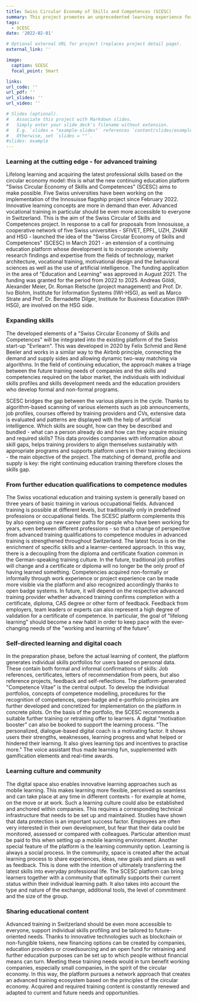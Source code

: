 ```yaml
---
title: Swiss Circular Economy of Skills and Competences (SCESC)
summary: This project promotes an unprecedented learning experience for advanced trainers, who are to be supported in an integrated manner with the help of a platform based on the circular economy model. The objectives of this project include the promotion of current and medium-term qualification needs, the full utilization of the competence portfolio of the trainee, which is realized with the help of a continuous comparison of individual qualification needs and advanced training opportunities, as well as the support of individual competence development by a digital coach. The project is scheduled to run for three and a half years, starting in February 2022 and ending in summer 2025. Dr. Roman Rietsche is the overall project manager.
tags:
  - SCESC
date: '2022-02-01'

# Optional external URL for project (replaces project detail page).
external_link: ''

image:
  caption: SCESC
  focal_point: Smart

links:
url_code: ''
url_pdf: ''
url_slides: ''
url_video: ''

# Slides (optional).
#   Associate this project with Markdown slides.
#   Simply enter your slide deck's filename without extension.
#   E.g. `slides = "example-slides"` references `content/slides/example-slides.md`.
#   Otherwise, set `slides = ""`.
#slides: example
---
```


<h3> Learning at the cutting edge - for advanced training </h3>


Lifelong learning and acquiring the latest professional skills based on the circular economy model: this is what the new continuing education platform "Swiss Circular Economy of Skills and Competences" (SCESC) aims to make possible. Five Swiss universities have been working on the implementation of the Innosuisse flagship project since February 2022.
Innovative learning concepts are more in demand than ever. Advanced vocational training in particular should be even more accessible to everyone in Switzerland. This is the aim of the Swiss Circular of Skills and Competences project. In response to a call for proposals from Innosuisse, a cooperative network of five Swiss universities - SFIVET, EPFL, UZH, ZHAW and HSG - launched the idea of the "Swiss Circular Economy of Skills and Competences" (SCESC) in March 2021 - an extension of a continuing education platform whose development is to incorporate university research findings and expertise from the fields of technology, market architecture, vocational training, motivational design and the behavioral sciences as well as the use of artificial intelligence. The funding application in the area of "Education and Learning" was approved in August 2021. The funding was granted for the period from 2022 to 2025. Andreas Göldi, Alexander Meier, Dr. Roman Rietsche (project management) and Prof. Dr. Ivo Blohm, Institute for Information Systems (IWI-HSG), as well as Marco Strate and Prof. Dr. Bernadette Dilger, Institute for Business Education (IWP-HSG), are involved on the HSG side.

<h3> Expanding skills </h3>

The developed elements of a "Swiss Circular Economy of Skills and Competences" will be integrated into the existing platform of the Swiss start-up "Evrlearn". This was developed in 2020 by Felix Schmid and René Beeler and works in a similar way to the Airbnb principle, connecting the demand and supply sides and allowing dynamic two-way matching via algorithms. In the field of continuing education, the approach makes a triage between the future training needs of companies and the skills and competencies required on the labor market, the individuals with individual skills profiles and skills development needs and the education providers who develop formal and non-formal programs.

SCESC bridges the gap between the various players in the cycle. Thanks to algorithm-based scanning of various elements such as job announcements, job profiles, courses offered by training providers and CVs, extensive data is evaluated and patterns are displayed with the help of artificial intelligence. Which skills are sought, how can they be described and bundled - what can a person already do and how can they acquire missing and required skills? This data provides companies with information about skill gaps, helps training providers to align themselves sustainably with appropriate programs and supports platform users in their training decisions - the main objective of the project. The matching of demand, profile and supply is key: the right continuing education training therefore closes the skills gap.

<h3> From further education qualifications to competence modules </h3>

The Swiss vocational education and training system is generally based on three years of basic training in various occupational fields. Advanced training is possible at different levels, but traditionally only in predefined professions or occupational fields. The SCESC platform complements this by also opening up new career paths for people who have been working for years, even between different professions - so that a change of perspective from advanced training qualifications to competence modules in advanced training is strengthened throughout Switzerland. The latest focus is on the enrichment of specific skills and a learner-centered approach. In this way, there is a decoupling from the diploma and certificate fixation common in the German-speaking training culture. In the future, traditional job profiles will change and a certificate or diploma will no longer be the only proof of having learned something. Competencies acquired non-formally or informally through work experience or project experience can be made more visible via the platform and also recognized accordingly thanks to open badge systems. In future, it will depend on the respective advanced training provider whether advanced training confirms completion with a certificate, diploma, CAS degree or other form of feedback. Feedback from employers, team leaders or experts can also represent a high degree of validation for a certificate of competence. In particular, the goal of "lifelong learning" should become a new habit in order to keep pace with the ever-changing needs of the "working and learning of the future".

<h3>  Self-directed learning and digital coach </h3> 

In the preparation phase, before the actual learning of content, the platform generates individual skills portfolios for users based on personal data. These contain both formal and informal confirmations of skills: Job references, certificates, letters of recommendation from peers, but also reference projects, feedback and self-reflections. The platform-generated "Competence Vitae" is the central output. To develop the individual portfolios, concepts of competence modelling, procedures for the recognition of competences, open-badge and e-portfolio principles are further developed and concretized for implementation on the platform in concrete pilots. On the basis of the portfolio, the SCESC recommends a suitable further training or retraining offer to learners. A digital "motivation booster" can also be booked to support the learning process. "The personalized, dialogue-based digital coach is a motivating factor. It shows users their strengths, weaknesses, learning progress and what helped or hindered their learning. It also gives learning tips and incentives to practise more." The voice assistant thus made learning fun, supplemented with gamification elements and real-time awards.

<h3> Learning culture and community </h3>

The digital space also enables innovative learning approaches such as mobile learning. This makes learning more flexible, perceived as seamless and can take place at any time in different contexts - for example at home, on the move or at work. Such a learning culture could also be established and anchored within companies. This requires a corresponding technical infrastructure that needs to be set up and maintained. Studies have shown that data protection is an important success factor. Employees are often very interested in their own development, but fear that their data could be monitored, assessed or compared with colleagues. Particular attention must be paid to this when setting up a mobile learning environment. Another special feature of the platform is the learning community option. Learning is always a social process. In the community, space is created after the actual learning process to share experiences, ideas, new goals and plans as well as feedback. This is done with the intention of ultimately transferring the latest skills into everyday professional life. The SCESC platform can bring learners together with a community that optimally supports their current status within their individual learning path. It also takes into account the type and nature of the exchange, additional tools, the level of commitment and the size of the group.

<h3> Sharing educational content </h3>

Advanced training in Switzerland should be even more accessible to everyone, support individual skills profiling and be tailored to future-oriented needs. Thanks to innovative technologies such as blockchain or non-fungible tokens, new financing options can be created by companies, education providers or crowdsourcing and an open fund for retraining and further education purposes can be set up to which people without financial means can turn. Meeting these training needs would in turn benefit working companies, especially small companies, in the spirit of the circular economy. In this way, the platform pursues a network approach that creates an advanced training ecosystem based on the principles of the circular economy. Acquired and required training content is constantly renewed and adapted to current and future needs and opportunities.